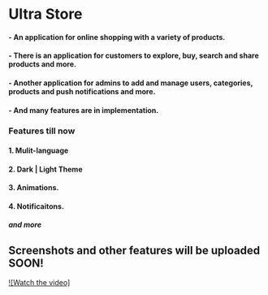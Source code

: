 # Ultra Store

#### - An application for online shopping with a variety of products.
#### - There is an application for customers to explore, buy, search and share products and more.
#### - Another application for admins to add and manage users, categories, products and push notifications and more.
#### - And many features are in implementation.


### Features till now
#### 1. Mulit-language
#### 2. Dark | Light Theme
#### 3. Animations.
#### 4. Notificaitons.
##### and more

## Screenshots and other features will be uploaded SOON!


[![Watch the video]](https://drive.google.com/file/d/1caBUc2g26Zr7nCsupwqwTy_BDiL-YxFa/view?usp=drive_link)
